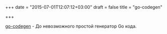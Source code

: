 +++
date = "2015-07-01T12:07:12+03:00"
draft = false
title = "go-codegen"

+++

<p><a href="https://github.com/nullstyle/go-codegen">go-codegen</a>&nbsp;- До невозможного простой генератор Go кода.</p>

